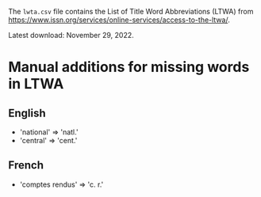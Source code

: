 The `lwta.csv` file contains the List of Title Word Abbreviations (LTWA) from https://www.issn.org/services/online-services/access-to-the-ltwa/.

Latest download: November 29, 2022.

# Manual additions for missing words in LTWA

## English

- 'national' => 'natl.'
- 'central' => 'cent.'

## French

- 'comptes rendus' => 'c. r.'